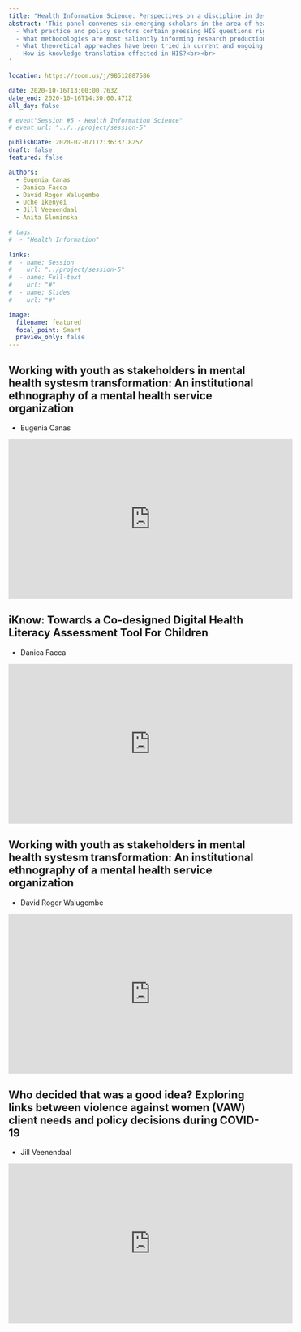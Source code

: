 ```yaml
---
title: "Health Information Science: Perspectives on a discipline in development (Panel)"
abstract: 'This panel convenes six emerging scholars in the area of health information science, to trace some of the multiple pathways taken by this pluralistic discipline in research, practice and policy areas. How is HIS developing as an academic discipline? In describing the conceptual and methodological concerns of their work, presenters will raise some of the live questions shaping a health information science lens, including: <br><br>
  - What practice and policy sectors contain pressing HIS questions right now? <br> 
  - What methodologies are most saliently informing research production in HIS?  <br>
  - What theoretical approaches have been tried in current and ongoing HIS research?  <br>
  - How is knowledge translation effected in HIS?<br><br>
'

location: https://zoom.us/j/98512887586

date: 2020-10-16T13:00:00.763Z
date_end: 2020-10-16T14:30:00.471Z
all_day: false

# event"Session #5 - Health Information Science"
# event_url: "../../project/session-5"

publishDate: 2020-02-07T12:36:37.825Z
draft: false
featured: false

authors:
  - Eugenia Canas
  - Danica Facca
  - David Roger Walugembe
  - Uche Ikenyei
  - Jill Veenendaal
  - Anita Slominska

# tags:
#  - "Health Information"
  
links:
#  - name: Session
#    url: "../project/session-5"
#  - name: Full-text
#    url: "#"
#  - name: Slides
#    url: "#"

image:
  filename: featured
  focal_point: Smart
  preview_only: false
---
```


## Working with youth as stakeholders in mental health systesm transformation: An institutional ethnography of a mental health service organization
- Eugenia Canas

<iframe width="560" height="315" src="https://www.youtube.com/embed/6aBNOja2VZk" frameborder="0" allow="accelerometer; autoplay; clipboard-write; encrypted-media; gyroscope; picture-in-picture" allowfullscreen></iframe>

## iKnow: Towards a Co-designed Digital Health Literacy Assessment Tool For Children
- Danica Facca

<iframe width="560" height="315" src="https://www.youtube.com/embed/wpkjCWIwbRA" frameborder="0" allow="accelerometer; autoplay; clipboard-write; encrypted-media; gyroscope; picture-in-picture" allowfullscreen></iframe>

## Working with youth as stakeholders in mental health systesm transformation: An institutional ethnography of a mental health service organization
- David Roger Walugembe

<iframe width="560" height="315" src="https://www.youtube.com/embed/YEUyEV7HJuU" frameborder="0" allow="accelerometer; autoplay; clipboard-write; encrypted-media; gyroscope; picture-in-picture" allowfullscreen></iframe>

## Who decided that was a good idea? Exploring links between violence against women (VAW) client needs and policy decisions during COVID-19
- Jill Veenendaal

<iframe width="560" height="315" src="https://www.youtube.com/embed/R_iAQM1bEKU" frameborder="0" allow="accelerometer; autoplay; clipboard-write; encrypted-media; gyroscope; picture-in-picture" allowfullscreen></iframe>